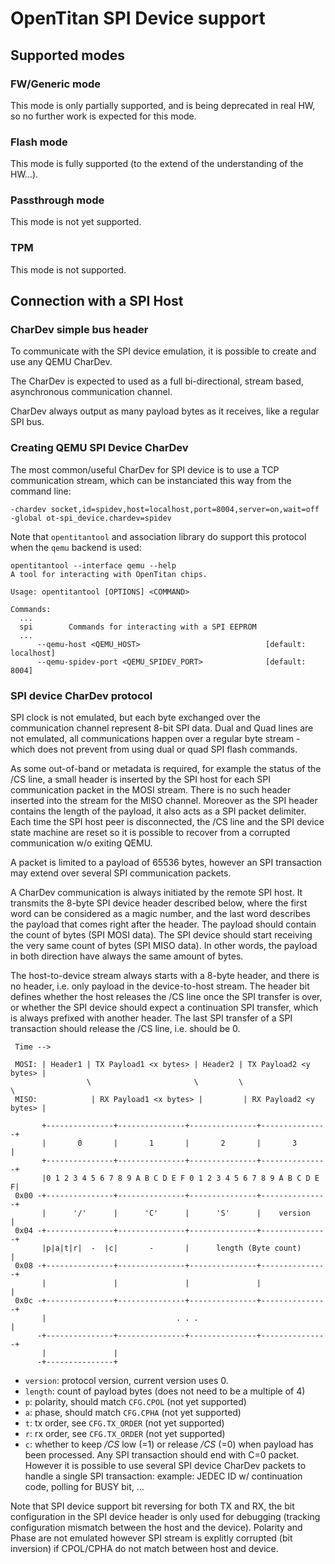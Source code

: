 # OpenTitan SPI Device support

## Supported modes

### FW/Generic mode

This mode is only partially supported, and is being deprecated in real HW, so no further work is
expected for this mode.

### Flash mode

This mode is fully supported (to the extend of the understanding of the HW...).

### Passthrough mode

This mode is not yet supported.

### TPM

This mode is not supported.

## Connection with a SPI Host

### CharDev simple bus header

To communicate with the SPI device emulation, it is possible to create and use any QEMU CharDev.

The CharDev is expected to used as a full bi-directional, stream based, asynchronous communication
channel.

CharDev always output as many payload bytes as it receives, like a regular SPI bus.

### Creating QEMU SPI Device CharDev

The most common/useful CharDev for SPI device is to use a TCP communication stream, which can be
instanciated this way from the command line:

````
-chardev socket,id=spidev,host=localhost,port=8004,server=on,wait=off
-global ot-spi_device.chardev=spidev
````

Note that `opentitantool` and association library do support this protocol when the `qemu` backend
is used:

````
opentitantool --interface qemu --help
A tool for interacting with OpenTitan chips.

Usage: opentitantool [OPTIONS] <COMMAND>

Commands:
  ...
  spi        Commands for interacting with a SPI EEPROM
  ...
      --qemu-host <QEMU_HOST>                            [default: localhost]
      --qemu-spidev-port <QEMU_SPIDEV_PORT>              [default: 8004]
````

### SPI device CharDev protocol

SPI clock is not emulated, but each byte exchanged over the communication channel represent 8-bit
SPI data. Dual and Quad lines are not emulated, all communications happen over a regular byte
stream - which does not prevent from using dual or quad SPI flash commands.

As some out-of-band or metadata is required, for example the status of the /CS line, a small header
is inserted by the SPI host for each SPI communication packet in the MOSI stream. There is no such
header inserted into the stream for the MISO channel. Moreover as the SPI header contains the length
of the payload, it also acts as a SPI packet delimiter. Each time the SPI host peer is disconnected,
the /CS line and the SPI device state machine are reset so it is possible to recover from a
corrupted communication w/o exiting QEMU.

A packet is limited to a payload of 65536 bytes, however an SPI transaction may extend over several
SPI communication packets.

A CharDev communication is always initiated by the remote SPI host. It transmits the 8-byte SPI
device header described below, where the first word can be considered as a magic number, and
the last word describes the payload that comes right after the header. The payload should contain
the <length> count of bytes (SPI MOSI data). The SPI device should start receiving the very same
<length> count of bytes (SPI MISO data). In other words, the payload in both direction have always
the same amount of bytes.

The host-to-device stream always starts with a 8-byte header, and there is no header, i.e. only
payload in the device-to-host stream. The header <c> bit defines whether the host releases the /CS
line once the SPI transfer is over, or whether the SPI device should expect a continuation SPI
transfer, which is always prefixed with another header. The last SPI transfer of a SPI transaction
should release the /CS line, i.e. <c> should be 0.

````
 Time -->

 MOSI: | Header1 | TX Payload1 <x bytes> | Header2 | TX Payload2 <y bytes> |
                 \                       \         \                       \
 MISO:            | RX Payload1 <x bytes> |         | RX Payload2 <y bytes> |
````

````
       +---------------+---------------+---------------+---------------+
       |       0       |       1       |       2       |       3       |
       +---------------+---------------+---------------+---------------+
       |0 1 2 3 4 5 6 7 8 9 A B C D E F 0 1 2 3 4 5 6 7 8 9 A B C D E F|
 0x00 -+---------------+---------------+---------------+---------------+
       |      '/'      |      'C'      |      'S'      |    version    |
 0x04 -+---------------+---------------+---------------+---------------+
       |p|a|t|r|  -  |c|       -       |      length (Byte count)      |
 0x08 -+---------------+---------------+---------------+---------------+
       |               |               |               |               |
 0x0c -+---------------+---------------+---------------+---------------+
       |                             . . .                             |
      -+---------------+---------------+---------------+---------------+
       |               |
      -+---------------+
````

  - `version`: protocol version, current version uses 0.
  - `length`: count of payload bytes (does not need to be a multiple of 4)
  - `p`: polarity, should match `CFG.CPOL` (not yet supported)
  - `a`: phase, should match `CFG.CPHA` (not yet supported)
  - `t`: tx order, see `CFG.TX_ORDER` (not yet supported)
  - `r`: rx order, see `CFG.TX_ORDER` (not yet supported)
  - `c`: whether to keep _/CS_ low (=1) or release _/CS_ (=0) when payload has been processed. Any
    SPI transaction should end with C=0 packet. However it is possible to use several SPI device
    CharDev packets to handle a single SPI transaction: example: JEDEC ID w/ continuation code,
    polling for BUSY bit, ...

Note that SPI device support bit reversing for both TX and RX, the bit configuration in the SPI
device header is only used for debugging (tracking configuration mismatch between the host and the
device). Polarity and Phase are not emulated however SPI stream is explitly corrupted
(bit inversion) if CPOL/CPHA do not match between host and device.
